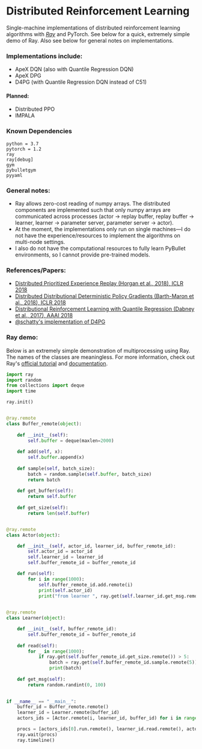 # Distributed Reinforcement Learning 

Single-machine implementations of distributed reinforcement learning algorithms with [*Ray*](https://github.com/ray-project/ray) and PyTorch. See below for a quick, extremely simple demo of Ray. Also see below for general notes on implementations.

### Implementations include:

- ApeX DQN (also with Quantile Regression DQN)
- ApeX DPG
- D4PG (with Quantile Regression DQN instead of C51)

#### Planned:

- Distributed PPO
- IMPALA



### Known Dependencies

```
python = 3.7
pytorch = 1.2
ray
ray[debug]
gym
pybulletgym
pyyaml
```



### General notes:

- Ray allows zero-cost reading of numpy arrays. The distributed components are implemented such that only numpy arrays are communicated across processes (actor -> replay buffer, replay buffer -> learner, learner -> parameter server, parameter server -> actor). 
- At the moment, the implementations only run on single machines—I do not have the experience/resources to implement the algorithms on multi-node settings.
- I also do not have the computational resources to fully learn PyBullet environments, so I cannot provide pre-trained models.



### References/Papers:

- [Distributed Prioritized Experience Replay (Horgan et al., 2018), ICLR 2018](https://arxiv.org/abs/1803.00933)
- [Distributed Distributional Deterministic Policy Gradients (Barth-Maron et al., 2018), ICLR 2018](https://arxiv.org/abs/1804.08617)
- [Distributional Reinforcement Learning with Quantile Regression (Dabney et al., 2017), AAAI 2018](https://arxiv.org/abs/1710.10044)
- [@schatty's implementation of D4PG](https://github.com/schatty/d4pg-pytorch)



### Ray demo:

Below is an extremely simple demonstration of multiprocessing using Ray. The names of the classes are meaningless. For more information, check out Ray's [official tutorial](https://github.com/ray-project/tutorial) and [documentation](https://ray.readthedocs.io/en/latest/index.html).

```python
import ray 
import random
from collections import deque 
import time 

ray.init()


@ray.remote
class Buffer_remote(object):
    
    def __init__(self):
        self.buffer = deque(maxlen=2000)
    
    def add(self, x):
        self.buffer.append(x)
    
    def sample(self, batch_size):
        batch = random.sample(self.buffer, batch_size)
        return batch
    
    def get_buffer(self):
        return self.buffer
    
    def get_size(self):
        return len(self.buffer)


@ray.remote
class Actor(object):

    def __init__(self, actor_id, learner_id, buffer_remote_id):
        self.actor_id = actor_id
        self.learner_id = learner_id
        self.buffer_remote_id = buffer_remote_id 

    def run(self):
        for i in range(1000):
            self.buffer_remote_id.add.remote(i)
            print(self.actor_id)
            print("from learner ", ray.get(self.learner_id.get_msg.remote()))

    
@ray.remote
class Learner(object):

    def __init__(self, buffer_remote_id):
        self.buffer_remote_id = buffer_remote_id
    
    def read(self):
        for _ in range(1000):
            if ray.get(self.buffer_remote_id.get_size.remote()) > 5:
                batch = ray.get(self.buffer_remote_id.sample.remote(5))
                print(batch)
    
    def get_msg(self):
        return random.randint(0, 100)

       
if __name__ == "__main__":
    buffer_id = Buffer_remote.remote()
    learner_id = Learner.remote(buffer_id)
    actors_ids = [Actor.remote(i, learner_id, buffer_id) for i in range(2)]

    procs = [actors_ids[0].run.remote(), learner_id.read.remote(), actors_ids[1].run.remote()]
    ray.wait(procs)
    ray.timeline()
```

